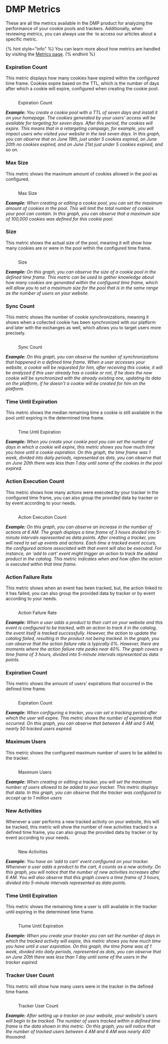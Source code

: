 # DMP Metrics

These are all the metrics available in the DMP product for analyzing the performance of your cookie pools and trackers. Additionally, when reviewing metrics, you can always use the <img src="../../.gitbook/assets/image.png" alt="" data-size="line">  to access our articles about a specific metric.

{% hint style="info" %}
You can learn more about how metrics are handled by visiting the [Metrics page](../metrics.md).&#x20;
{% endhint %}

### **Expiration Count**

This metric displays how many cookies have expired within the configured time frame. Cookies expire based on the TTL, which is the number of days after which a cookie will expire, configured when creating the cookie pool.

<figure><img src="../../.gitbook/assets/image (1).png" alt=""><figcaption><p>Expiration Count</p></figcaption></figure>

_**Example:** You create a cookie pool with a TTL of seven days and install it on your homepage. The cookies generated by your users' access will be available for targeting for seven days. After this period, the cookies will expire. This means that in a retargeting campaign, for example, you will impact users who visited your website in the last seven days. In this graph, you can observe that on June 19th, just under 5 cookies expired, on June 20th no cookies expired, and on June 21st just under 5 cookies expired, and so on._

### Max Size

This metric shows the maximum amount of cookies allowed in the pool as configured.

<figure><img src="../../.gitbook/assets/image (2).png" alt=""><figcaption><p>Max Size</p></figcaption></figure>

_**Example:** When creating or editing a cookie pool, you can set the maximum amount of cookies in the pool. This will limit the total number of cookies your pool can contain. In this graph, you can observe that a maximum size of 100,000 cookies was defined for this cookie pool._

### Size

This metric shows the actual size of the pool, meaning it will show how many cookies are or were in the pool within the configured time frame.

<figure><img src="../../.gitbook/assets/image (447).png" alt=""><figcaption><p>Size</p></figcaption></figure>

_**Example:** On this graph, you can observe the size of a cookie pool in the defined time frame. This metric can be used to gather knowledge about how many cookies are generated within the configured time frame, which will allow you to set a maximum size for the pool that is in the same range as the number of users on your website._

### Sync Count

This metric shows the number of cookie synchronizations, meaning it shows when a collected cookie has been synchronized with our platform and later with the exchanges as well, which allows you to target users more precisely.

<figure><img src="../../.gitbook/assets/image (448).png" alt=""><figcaption><p>Sync Count</p></figcaption></figure>

_**Example:** On this graph, you can observe the number of synchronizations that happened in a defined time frame. When a user accesses your website, a cookie will be requested for him, after receiving this cookie, it will be analyzed if this user already has a cookie or not, if he does the new cookie will be synchronized with the already existing one, updating its data on the platform, if he doesn't a cookie will be created for him on the platform._

### Time Until Expiration

This metric shows the median remaining time a cookie is still available in the pool until expiring in the determined time frame.

<figure><img src="../../.gitbook/assets/image (449).png" alt=""><figcaption><p>Time Until Expiration</p></figcaption></figure>

_**Example:** When you create your cookie pool you can set the number of days in which a cookie will expire, this metric shows you how much time you have until a cookie expiration. On this graph, the time frame was 1 week, divided into daily periods, represented as dots, you can observe that on June 20th there was less than 1 day until some of the cookies in the pool expired._

### **Action Execution Count**&#x20;

This metric shows how many actions were executed by your tracker in the configured time frame, you can also group the provided data by tracker or by event according to your needs.

<figure><img src="../../.gitbook/assets/image (450).png" alt=""><figcaption><p>Action Execution Count</p></figcaption></figure>

_**Example:** On this graph, you can observe an increase in the number of actions at 6 AM. The graph displays a time frame of 3 hours divided into 5-minute intervals represented as data points. After creating a tracker, you will need to set up events and actions. Each time a tracked event occurs, the configured actions associated with that event will also be executed. For instance, an 'add to cart' event might trigger an action to track the added product in the catalog. This metric indicates when and how often the action is executed within that time frame._

### Action Failure Rate

This metric shows when an event has been tracked, but, the action linked to it has failed, you can also group the provided data by tracker or by event according to your needs.

<figure><img src="../../.gitbook/assets/image (451).png" alt=""><figcaption><p>Action Failure Rate</p></figcaption></figure>

_**Example:** When a user adds a product to their cart on your website and this event is configured to be tracked, with an action to track it in the catalog, the event itself is tracked successfully. However, the action to update the catalog failed, resulting in the product not being tracked. In the graph, you can observe that the action failure rate is typically 0%. However, there are moments where the action failure rate peaks near 40%. The graph covers a time frame of 3 hours, divided into 5-minute intervals represented as data points._

### Expiration Count

This metric shows the amount of users' expirations that occurred in the defined time frame.

<figure><img src="../../.gitbook/assets/image (452).png" alt=""><figcaption><p>Expiration Count</p></figcaption></figure>

_**Example:** When configuring a tracker, you can set a tracking period after which the user will expire. This metric shows the number of expirations that occurred. On this graph, you can observe that between 4 AM and 5 AM, nearly 50 tracked users expired._

### Maximum Users

This metric shows the configured maximum number of users to be added to the tracker.

<figure><img src="../../.gitbook/assets/image (453).png" alt=""><figcaption><p>Maximum Users</p></figcaption></figure>

_**Example:** When creating or editing a tracker, you will set the maximum number of users allowed to be added to your tracker. This metric displays that data. In this graph, you can observe that the tracker was configured to accept up to 1 million users_

### New Activities

Whenever a user performs a new tracked activity on your website, this will be tracked,  this metric will show the number of new activities tracked in a defined time frame, you can also group the provided data by tracker or by event according to your needs.

<figure><img src="../../.gitbook/assets/image (454).png" alt=""><figcaption><p>New Activities</p></figcaption></figure>

_**Example:** You have an 'add to cart' event configured on your tracker. Whenever a user adds a product to the cart, it counts as a new activity. On this graph, you will notice that the number of new activities increases after 6 AM. You will also observe that this graph covers a time frame of 3 hours, divided into 5-minute intervals represented as data points._

### Time Until Expiration

This metric shows the remaining time a user is still available in the tracker until expiring in the determined time frame.

<figure><img src="../../.gitbook/assets/image (455).png" alt=""><figcaption><p>Tiume Until Expiration</p></figcaption></figure>

_**Example:** When you create your tracker you can set the number of days in which the tracked activity will expire, this metric shows you how much time you have until a user expiration. On this graph, the time frame was of 1 week, divided into daily periods, represented as dots, you can observe that on June 20th there was less than 1 day until some of the users in the tracker expired._

### Tracker User Count

This metric will show how many users were in the tracker in the defined time frame.

<figure><img src="../../.gitbook/assets/image (456).png" alt=""><figcaption><p>Tracker User Count</p></figcaption></figure>

&#x20;_**Example:** After setting up a tracker on your website, your website's users will begin to be tracked. The number of users tracked within a defined time frame is the data shown in this metric. On this graph, you will notice that the number of tracked users between 4 AM and 6 AM was nearly 400 thousand._

